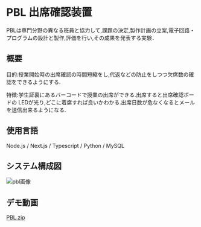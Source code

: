 # PBL 出席確認装置
PBLは専門分野の異なる班員と協力して,課題の決定,製作計画の立案,電子回路・プログラムの設計と製作,評価を行い,その成果を発表する実験．


## 概要
目的:授業開始時の出席確認の時間短縮をし,代返などの防止をしつつ欠席数の確認をできるようにする.

特徴:学生証裏にあるバーコードで授業の出席ができる.出席すると出席確認ボードの LEDが光り,どこに着席すれば良いかわかる.出席日数が危なくなるとメールを送信出来るようになる.

## 使用言語
Node.js / Next.js / Typescript / Python / MySQL

## システム構成図
![pbl画像](https://github.com/user-attachments/assets/6015c7a4-f5e1-4662-8222-fde01fa3dcd0)


## デモ動画
[PBL.zip](https://github.com/user-attachments/files/17807758/PBL.zip)
